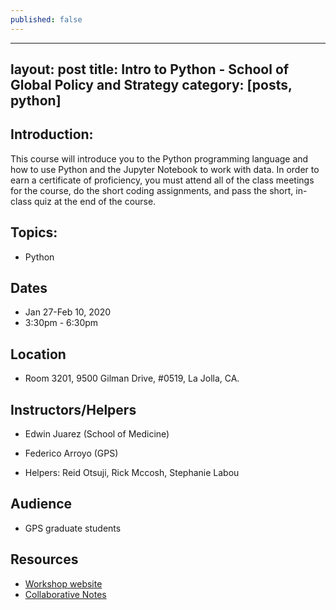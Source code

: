 ```yaml
---
published: false
---
```

---
layout: post
title: Intro to Python - School of Global Policy and Strategy
category: [posts, python]
---

## Introduction:

This course will introduce you to the Python programming language and how to use Python and the Jupyter Notebook to work with data. In order to earn a certificate of proficiency, you must attend all of the class meetings for the course, do the short coding assignments, and pass the short, in-class quiz at the end of the course.


## Topics:

* Python


## Dates

* Jan 27-Feb 10, 2020
* 3:30pm - 6:30pm


## Location

* Room 3201, 9500 Gilman Drive, #0519, La Jolla, CA.


## Instructors/Helpers

* Edwin Juarez (School of Medicine)
* Federico Arroyo (GPS)

* Helpers: Reid Otsuji, Rick Mccosh, Stephanie Labou


## Audience

* GPS graduate students


## Resources

* [Workshop website](https://ucsdlib.github.io/win2020-gps-python/)
* [Collaborative Notes](https://hackmd.io/@U2NG/HJncc8UWU)
